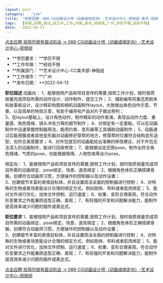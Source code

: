 ```yaml
---
layout:	post
category:	"job"
title:	"网易招聘：088-CG动画设计师（动画或绑定向）-艺术设计中心-视频组-美术-视频类-广州学历不限经验不限"
tags:	[网易,招聘,面试,找工作,工作,内推,美术,视频类,广州,学历不限,经验不限]
date:	2022-04-13
---
```


[点击应聘 投简历就有面试机会 -> 088-CG动画设计师（动画或绑定向）-艺术设计中心-视频组](http://mobile.bole.netease.com/bole/boleDetail?id=32877&employeeId=346f03c3cda5f04c&key=all)



- **学历要求： **学历不限
- **工作年限： **经验不限
- **所属部门： **艺术设计中心-CC美术部-神隐组
- **工作城市： **广州
- **发布日期： **2022-04-13



**职位描述**
动画向：
1、能够按照产品和项目宣传的需要,按照工作计划，按时按质按量完成项目所需的动作设计、动作制作，提交工作；
2、辅助编导同事还原剧本和故事板设计，设计精彩构图和相机动画制作layout，大致做出角色动作示意、节奏、以及简单的特效示意，有助于编导和产品对片子做出预判；      
3、在layout基础上，设计角色动作，制作精彩的动作表演，表现出动作力度、重量感、角色情绪、镜头冲击力等的细节制作；
4、对绑定有一定基础，可以在动画制作中迅速掌握控制器用法，能用约束、变形器等工具辅助动画制作；
5、动画通过后能用簇或者其他变形器对动画修好穿帮的地方，修穿帮的位置符合结构变形造型，也符合美感要求；
6、对外包提交的动画能给出准确的修改建议，对于外包无法深入的动画制作，能进行回收修改；
7、能根据设定还原pose，制作出符合角色情绪、气质的pose，也能根据情境、人物性格等设计pose。

绑定向：
1、能够按照产品和项目宣传的需要,按照工作计划，按时按质按量完成项目所需的动画绑定、pose绑定，场景、道具绑定；
2、根据角色体形正确搭建骨骼，创建符合动画师习惯，方便操作的控制器以及动作设置；      
3、创建细节丰富的表情目标体，并且设置简洁全面的控制器进行控制；
4、对特殊的生物或者场景能设计合理的绑定方式，例如刚体、布料或者肌肉绑定；
5、能对文件进行优化，加快文件控制、运行速度；
6、权重、变形合理美观，符合动作形变要求之外能兼顾造型正确、美观；
7、有较强的开发和问题解决能力，能制作提高效率减少问题的插件或表达式。



**职位要求**
1、能够按照产品和项目宣传的需要,按照工作计划，按时按质按量完成项目所需的动画绑定、pose绑定，场景、道具绑定；
2、根据角色体形正确搭建骨骼，创建符合动画师习惯，方便操作的控制器以及动作设置；      
3、创建细节丰富的表情目标体，并且设置简洁全面的控制器进行控制；
4、对特殊的生物或者场景能设计合理的绑定方式，例如刚体、布料或者肌肉绑定；
5、能对文件进行优化，加快文件控制、运行速度；
6、权重、变形合理美观，符合动作形变要求之外能兼顾造型正确、美观；
7、有较强的开发和问题解决能力，能制作提高效率减少问题的插件或表达式。



[点击应聘 投简历就有面试机会 -> 088-CG动画设计师（动画或绑定向）-艺术设计中心-视频组](http://mobile.bole.netease.com/bole/boleDetail?id=32877&employeeId=346f03c3cda5f04c&key=all)